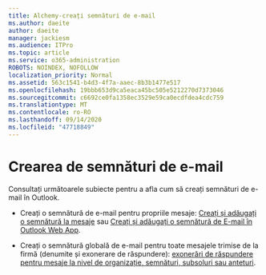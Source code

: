 ```yaml
---
title: Alchemy-creați semnături de e-mail
ms.author: daeite
author: daeite
manager: jackiesm
ms.audience: ITPro
ms.topic: article
ms.service: o365-administration
ROBOTS: NOINDEX, NOFOLLOW
localization_priority: Normal
ms.assetid: 563c1541-b4d3-4f7a-aaec-8b3b1477e517
ms.openlocfilehash: 19bbb653d9ca5eaca45bc505e5212270d7373046
ms.sourcegitcommit: c6692ce0fa1358ec3529e59ca0ecdfdea4cdc759
ms.translationtype: MT
ms.contentlocale: ro-RO
ms.lasthandoff: 09/14/2020
ms.locfileid: "47718849"
---
```

# <a name="create-email-signatures"></a>Crearea de semnături de e-mail

Consultați următoarele subiecte pentru a afla cum să creați semnături de e-mail în Outlook.
  
- Creați o semnătură de e-mail pentru propriile mesaje: [Creați și adăugați o semnătură la mesaje](https://support.office.com/article/8ee5d4f4-68fd-464a-a1c1-0e1c80bb27f2.aspx) sau [Creați și adăugați o semnătură de E-mail în Outlook Web App](https://support.office.com/article/0f230564-11b9-4239-83de-f10cbe4dfdfc.aspx).
    
- Creați o semnătură globală de e-mail pentru toate mesajele trimise de la firmă (denumite și exonerare de răspundere): [exonerări de răspundere pentru mesaje la nivel de organizație, semnături, subsoluri sau anteturi](https://go.microsoft.com/fwlink/p/?linkid=391096).
    

